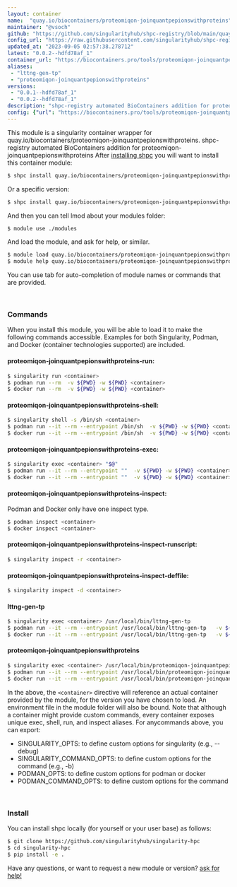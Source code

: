 ```yaml
---
layout: container
name:  "quay.io/biocontainers/proteomiqon-joinquantpepionswithproteins"
maintainer: "@vsoch"
github: "https://github.com/singularityhub/shpc-registry/blob/main/quay.io/biocontainers/proteomiqon-joinquantpepionswithproteins/container.yaml"
config_url: "https://raw.githubusercontent.com/singularityhub/shpc-registry/main/quay.io/biocontainers/proteomiqon-joinquantpepionswithproteins/container.yaml"
updated_at: "2023-09-05 02:57:38.278712"
latest: "0.0.2--hdfd78af_1"
container_url: "https://biocontainers.pro/tools/proteomiqon-joinquantpepionswithproteins"
aliases:
 - "lttng-gen-tp"
 - "proteomiqon-joinquantpepionswithproteins"
versions:
 - "0.0.1--hdfd78af_1"
 - "0.0.2--hdfd78af_1"
description: "shpc-registry automated BioContainers addition for proteomiqon-joinquantpepionswithproteins"
config: {"url": "https://biocontainers.pro/tools/proteomiqon-joinquantpepionswithproteins", "maintainer": "@vsoch", "description": "shpc-registry automated BioContainers addition for proteomiqon-joinquantpepionswithproteins", "latest": {"0.0.2--hdfd78af_1": "sha256:ca57e95b0d02065521215cfb307c596430dfb8438996916247292cfbcf5ee2f9"}, "tags": {"0.0.1--hdfd78af_1": "sha256:ab87dbd5b9e39b2f378c6ae456b39a9e293c8fdfb1d47b26cc2d35aa6003f1d2", "0.0.2--hdfd78af_1": "sha256:ca57e95b0d02065521215cfb307c596430dfb8438996916247292cfbcf5ee2f9"}, "docker": "quay.io/biocontainers/proteomiqon-joinquantpepionswithproteins", "aliases": {"lttng-gen-tp": "/usr/local/bin/lttng-gen-tp", "proteomiqon-joinquantpepionswithproteins": "/usr/local/bin/proteomiqon-joinquantpepionswithproteins"}}
---
```


This module is a singularity container wrapper for quay.io/biocontainers/proteomiqon-joinquantpepionswithproteins.
shpc-registry automated BioContainers addition for proteomiqon-joinquantpepionswithproteins
After [installing shpc](#install) you will want to install this container module:


```bash
$ shpc install quay.io/biocontainers/proteomiqon-joinquantpepionswithproteins
```

Or a specific version:

```bash
$ shpc install quay.io/biocontainers/proteomiqon-joinquantpepionswithproteins:0.0.2--hdfd78af_1
```

And then you can tell lmod about your modules folder:

```bash
$ module use ./modules
```

And load the module, and ask for help, or similar.

```bash
$ module load quay.io/biocontainers/proteomiqon-joinquantpepionswithproteins/0.0.2--hdfd78af_1
$ module help quay.io/biocontainers/proteomiqon-joinquantpepionswithproteins/0.0.2--hdfd78af_1
```

You can use tab for auto-completion of module names or commands that are provided.

<br>

### Commands

When you install this module, you will be able to load it to make the following commands accessible.
Examples for both Singularity, Podman, and Docker (container technologies supported) are included.

#### proteomiqon-joinquantpepionswithproteins-run:

```bash
$ singularity run <container>
$ podman run --rm  -v ${PWD} -w ${PWD} <container>
$ docker run --rm  -v ${PWD} -w ${PWD} <container>
```

#### proteomiqon-joinquantpepionswithproteins-shell:

```bash
$ singularity shell -s /bin/sh <container>
$ podman run --it --rm --entrypoint /bin/sh  -v ${PWD} -w ${PWD} <container>
$ docker run --it --rm --entrypoint /bin/sh  -v ${PWD} -w ${PWD} <container>
```

#### proteomiqon-joinquantpepionswithproteins-exec:

```bash
$ singularity exec <container> "$@"
$ podman run --it --rm --entrypoint ""  -v ${PWD} -w ${PWD} <container> "$@"
$ docker run --it --rm --entrypoint ""  -v ${PWD} -w ${PWD} <container> "$@"
```

#### proteomiqon-joinquantpepionswithproteins-inspect:

Podman and Docker only have one inspect type.

```bash
$ podman inspect <container>
$ docker inspect <container>
```

#### proteomiqon-joinquantpepionswithproteins-inspect-runscript:

```bash
$ singularity inspect -r <container>
```

#### proteomiqon-joinquantpepionswithproteins-inspect-deffile:

```bash
$ singularity inspect -d <container>
```


#### lttng-gen-tp

```bash
$ singularity exec <container> /usr/local/bin/lttng-gen-tp
$ podman run --it --rm --entrypoint /usr/local/bin/lttng-gen-tp   -v ${PWD} -w ${PWD} <container> -c " $@"
$ docker run --it --rm --entrypoint /usr/local/bin/lttng-gen-tp   -v ${PWD} -w ${PWD} <container> -c " $@"
```


#### proteomiqon-joinquantpepionswithproteins

```bash
$ singularity exec <container> /usr/local/bin/proteomiqon-joinquantpepionswithproteins
$ podman run --it --rm --entrypoint /usr/local/bin/proteomiqon-joinquantpepionswithproteins   -v ${PWD} -w ${PWD} <container> -c " $@"
$ docker run --it --rm --entrypoint /usr/local/bin/proteomiqon-joinquantpepionswithproteins   -v ${PWD} -w ${PWD} <container> -c " $@"
```



In the above, the `<container>` directive will reference an actual container provided
by the module, for the version you have chosen to load. An environment file in the
module folder will also be bound. Note that although a container
might provide custom commands, every container exposes unique exec, shell, run, and
inspect aliases. For anycommands above, you can export:

 - SINGULARITY_OPTS: to define custom options for singularity (e.g., --debug)
 - SINGULARITY_COMMAND_OPTS: to define custom options for the command (e.g., -b)
 - PODMAN_OPTS: to define custom options for podman or docker
 - PODMAN_COMMAND_OPTS: to define custom options for the command

<br>

### Install

You can install shpc locally (for yourself or your user base) as follows:

```bash
$ git clone https://github.com/singularityhub/singularity-hpc
$ cd singularity-hpc
$ pip install -e .
```

Have any questions, or want to request a new module or version? [ask for help!](https://github.com/singularityhub/singularity-hpc/issues)